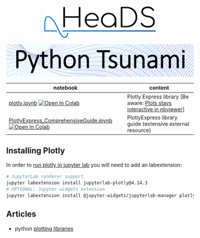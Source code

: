 <p align="center">
  <img src="../figures/HeaDS_logo_large_withTitle.png" width="300">
</p>
<p align="center">
  <img src="../figures/tsunami_logo.PNG" width="600">

notebook             | content
----                 | ------
[plotly.ipynb](plotly.ipynb) [![Open In Colab](https://colab.research.google.com/assets/colab-badge.svg)](https://colab.research.google.com/github/Center-for-Health-Data-Science/PythonTsunami/blob/spring2022/Visualizations/plotly.ipynb)| Plotly Express library [Be aware: [Plots stays interactive in nbviewer](https://nbviewer.org/github/Center-for-Health-Data-Science/PythonTsunami/blob/spring2022/Visualizations/plotly.ipynb#Bar-Charts)]
[PlotlyExpress_ComprehensiveGuide.ipynb](PlotlyExpress_ComprehensiveGuide.ipynb) [![Open In Colab](https://colab.research.google.com/assets/colab-badge.svg)](https://colab.research.google.com/github/Center-for-Health-Data-Science/PythonTsunami/blob/spring2022/Visualizations/PlotlyExpress_ComprehensiveGuide.ipynb)| PlotlyExpress library guide (extensive external resource)

## Installing Plotly

In order to [run plotly in jupyter lab](https://plotly.com/python/getting-started/#jupyterlab-support) you will need to add an labextension:

```bash
# JupyterLab renderer support
jupyter labextension install jupyterlab-plotly@4.14.3
# OPTIONAL: Jupyter widgets extension
jupyter labextension install @jupyter-widgets/jupyterlab-manager plotlywidget@4.14.3
```

## Articles

- python [plotting libraries](https://pbpython.com/python-vis-flowchart.html)
